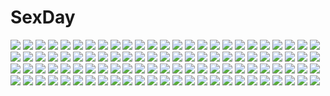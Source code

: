 # SexDay
![](https://konachan.com/image/fe941ce122be07452f35bc0d1ad630be/Konachan.com%20-%2056539%20blood%20blue_hair%20brown_eyes%20dress%20sayori.jpg)
![](https://konachan.com/image/43b156e3e768c68e625734de4aa32f19/Konachan.com%20-%20176133%202girls%20akemi_homura%20black_hair%20bow%20dress%20feathers%20headband%20hug%20kaname_madoka%20long_hair%20pantyhose%20pink_hair%20ribbons%20tears%20ultimate_madoka%20wings.jpg)
![](https://konachan.com/image/959f85dd4050d6ba8743c20f6d93bc95/Konachan.com%20-%2023193%20animal_ears%20brown_hair%20catgirl%20green_eyes%20school_uniform%20skirt%20tagme%20tail%20thighhighs.jpg)
![](https://konachan.com/image/f8ef0f4322b49d10f0fc1a5b7f9b8bad/Konachan.com%20-%20105525%20animal_ears%20bunny_ears%20bunnygirl%20hanasaku_iroha%20maid%20matsumae_ohana%20school_swimsuit%20school_uniform%20swimsuit.jpg)
![](https://konachan.com/jpeg/fe909676daa69d0e9613ae9be2759554/Konachan.com%20-%2073842%20akiyama_mio%20blush%20hirasawa_yui%20k-on%21%20kotobuki_tsumugi%20nakano_azusa%20school_uniform%20tainaka_ritsu%20vector.jpg)
![](https://konachan.com/jpeg/afd67d882c9cbdc40b5da6823701456f/Konachan.com%20-%20249160%20blonde_hair%20bow_%28weapon%29%20dress%20gloves%20green_eyes%20isuca%20logo%20long_hair%20petals%20ponytail%20shimazu_sakuya%20tagme_%28artist%29%20weapon.jpg)
![](https://konachan.com/jpeg/a41b8a59482723d5227d714b18419a13/Konachan.com%20-%2017425%20azusagawa_tsukino%20vector%20yakitate_japan.jpg)
![](https://konachan.com/image/aeadd8efaf46437b6926cf9a04049a99/Konachan.com%20-%2096181%20forest%20green_eyes%20green_hair%20long_hair%20saya%20saya_no_uta%20tree.jpg)
![](https://konachan.com/image/bbe02e949759df2faaed9fcea0f73c33/Konachan.com%20-%2018937%20chen%20cirno%20demon%20doll%20ellen%20elly%20fairy%20genjii%20koakuma%20luize%20maid%20male%20meira%20miko%20mima%20myon%20rumia%20ruukoto%20sara%20shinki%20tokiko%20touhou%20witch%20yumeko.jpg)
![](https://konachan.com/jpeg/79a2a9ebc14cdeb4b2d2bd1ae9f0d382/Konachan.com%20-%20151716%20chloe_meltrum%20game_cg%20ryuuyoku_no_melodia%20tenmaso%20whirlpool.jpg)
![](https://konachan.com/image/a46951459996ef45c67af69d02a33ff1/Konachan.com%20-%2078400%20animal%20fish%20long_hair%20nude%20original.jpg)
![](https://konachan.com/image/999bbc4c00f98cdcd913ed6fc654f301/Konachan.com%20-%2047490%20clalaclan_philias%20shining_wind%20taka_tony.jpg)
![](https://konachan.com/image/0054b6e664f484daf09a46ae3f116ae0/Konachan.com%20-%2052451%20card_captor_sakura%20jpeg_artifacts%20kinomoto_sakura.jpg)
![](https://konachan.com/image/812a84a11b5677d887966b59ca4ca2a0/Konachan.com%20-%20264611%20blood%20dress%20gothic%20hat%20night%20purple_hair%20red_eyes%20remilia_scarlet%20short_hair%20touhou%20vampire%20water%20wings%20zimajiang.jpg)
![](https://konachan.com/jpeg/8a44455b17d9a063e1c52cc7536adf82/Konachan.com%20-%20235467%20aliasing%20animal%20bird%20building%20dress%20feathers%20hinanawi_tenshi%20long_hair%20purple_hair%20red_eyes%20ryosios%20sword%20touhou%20weapon.jpg)
![](https://konachan.com/image/05cc43c2c45f2682efcf2e1963173630/Konachan.com%20-%2085170%20alucard%20gun%20hellsing%20moon%20weapon.jpg)
![](https://konachan.com/image/896609ad3e7b09c7af12c5435144fef3/Konachan.com%20-%20215313%20barli%20hatsune_miku%20long_hair%20twintails%20vocaloid.jpg)
![](https://konachan.com/image/4761da1907e5a0319e95b333bb4d88ee/Konachan.com%20-%2080803%20black_rock_shooter%20kuroi_mato%20riichu.jpg)
![](https://konachan.com/jpeg/8738dd2b5972c9ee2435ace604ebdb46/Konachan.com%20-%20289240%20anal%20aqua_eyes%20azur_lane%20blush%20bondage%20breasts%20condom%20dildo%20elbow_gloves%20gloves%20long_hair%20nude%20rope%20thighhighs%20uncensored%20vibrator%20white_hair.jpg)
![](https://konachan.com/jpeg/b60498beb97eee2a4debc3313e666fff/Konachan.com%20-%2060056%20bed%20black_eyes%20blush%20bunny%20dress%20kasugano_sora%20long_hair%20socks%20ueda_ryou%20white_hair%20yosuga_no_sora.jpg)
![](https://konachan.com/image/9271a7c32f6243bb874563a94e4549f3/Konachan.com%20-%20108797%20miki_%28vocaloid%29%20vocaloid.jpg)
![](https://konachan.com/image/5920aeb076048b353d476de34a162810/Konachan.com%20-%208245%20cosplay%20rozen_maiden%20short_hair%20suigintou%20twintails%20white_hair%20wings.jpg)
![](https://konachan.com/jpeg/d71005806bbfcc87de4d82d23c85f58d/Konachan.com%20-%20255254%20alice_liddell_millar%20game_cg%20keg%20light%20silverio_trinity%20yuunagi.jpg)
![](https://konachan.com/image/4048d8e1eb1706f9d1289f157c9b0da0/Konachan.com%20-%20221952%20anthropomorphism%20kantai_collection%20kiku_%28kicdoc%29%20musashi_%28kancolle%29%20polychromatic.jpg)
![](https://konachan.com/image/ce548ecba395a1a64cbd5ce6d2728740/Konachan.com%20-%20281584%20aqua_eyes%20aqua_hair%20ass%20atelier%20blush%20braids%20breasts%20lolicept%20nelke_von_luchetam%20nipples%20nude%20sex%20signed%20thighhighs.jpg)
![](https://konachan.com/jpeg/7d82ca56be903011a59f09ff34b61615/Konachan.com%20-%20305978%202girls%20chaamii%20close%20headband%20long_hair%20mafuka_nemuru%20matsuriya_minato%20ponytail%20realive%20signed.jpg)
![](https://konachan.com/image/786087f76b438e6b56e5d3467e43486e/Konachan.com%20-%20222811%20ram_%28re%3Azero%29%20rem_%28re%3Azero%29%20re%3Azero_kara_hajimeru_isekai_seikatsu%20ritsu_%28utaelhn%29%20twins.jpg)
![](https://konachan.com/image/01ae1abf7a9254d2b0c928013957973c/Konachan.com%20-%2031359%20amagahara_inaho%20cherry_blossoms%20favorite%20flowers%20game_cg%20happy_margaret%21%20kokonoka%20sakura_mao.jpg)
![](https://konachan.com/image/f8420bd2fc0035b0c26c068773a5b81e/Konachan.com%20-%20187309%20bou_nin%20dress%20original%20polychromatic%20scenic%20silhouette%20twintails.jpg)
![](https://konachan.com/jpeg/25a09c41736a285516d0c68e492d32da/Konachan.com%20-%20280756%20ass%20bikini%20breasts%20brown_hair%20cat_smile%20catgirl%20dark_skin%20garter%20houtengeki%20original%20red_eyes%20short_hair%20swimsuit%20tail%20underboob%20white%20wristwear.jpg)
![](https://konachan.com/jpeg/3e557c068cc059bedb10832f7a050db5/Konachan.com%20-%2048979%20kusukusu%20marie_rudel%20sakura_strasse.jpg)
![](https://konachan.com/image/d1db9f5463cf74a36ae3524b9a04ddb8/Konachan.com%20-%20129124%20black_hair%20breasts%20game_cg%20kudou_sayaka%20marriage_blue%20nipples%20nopan%20pussy_juice.jpg)
![](https://konachan.com/image/af97c0391f5dc3450b733fd785e1d5f5/Konachan.com%20-%2097167%20cc%20code_geass%20green_hair%20uni.jpg)
![](https://konachan.com/jpeg/545943a2d1a4a50143fda1777d02e6da/Konachan.com%20-%20203144%20alice_x_universe%20brown_hair%20cropped%20headband%20long_hair%20misaki_kurehito%20night%20ponytail%20red_eyes%20saionji_arisu%20scan%20school_uniform%20sky%20stars.jpg)
![](https://konachan.com/image/58328c69f4151a62d31bc827b1af4d53/Konachan.com%20-%20255837%20animal%20braids%20brown_hair%20dog%20glasses%20green_eyes%20jpeg_artifacts%20long_hair%20morifumi%20original%20snow%20winter.jpg)
![](https://konachan.com/image/ef2ebfda8311f79f57a5a90fad5cfd99/Konachan.com%20-%2021854%20azumanga_daioh%20mihama_chiyo%20sakaki.jpg)
![](https://konachan.com/image/3d89a64086970a8d73e38378e44a90a7/Konachan.com%20-%20242837%20blonde_hair%20breasts%20camera%20granblue_fantasy%20jpeg_artifacts%20loli%20long_hair%20navel%20nipples%20nude%20purple_eyes%20thighhighs%20yomena.jpg)
![](https://konachan.com/image/7d5b55a370be57fbe82fd89ee172beef/Konachan.com%20-%2013333%20japanese_clothes%20koiwai_yotsuba%20pink%20yotsubato%21%20yukata.jpg)
![](https://konachan.com/jpeg/a99facae8fb6acee991d31285ba61da0/Konachan.com%20-%20100572%20bed%20breasts%20brown_hair%20chikotam%20cleavage%20game_cg%20kurase_akina%20magicarat_radiant%20red_eyes.jpg)
![](https://konachan.com/jpeg/850f04e44e33b37fdf99fd902f7bac6f/Konachan.com%20-%20109592%20animal%20cat%20kaname_madoka%20mahou_shoujo_madoka_magica%20pink_hair%20white.jpg)
![](https://konachan.com/image/4a9c150476dcc326a693a79ccd9c4e1d/Konachan.com%20-%20111080%20arakawa_under_the_bridge%20mokkei%20nino_%28arakawa_under_the_bridge%29.jpg)
![](https://konachan.com/image/c528597620871e5e297c8af9f74a7445/Konachan.com%20-%20297927%20animal_ears%20anthropomorphism%20atago_%28azur_lane%29%20azur_lane%20foxgirl%20group%20japanese_clothes%20nasu_%28luliice%29%20takao_%28azur_lane%29%20umbrella%20zuikaku_%28azur_lane%29.jpg)
![](https://konachan.com/image/90fbaff43df11233fa11420d60d5bd73/Konachan.com%20-%20132932%2092m%20flowers%20original%20panties%20sword%20underwear%20weapon%20white_hair%20yellow_eyes.jpg)
![](https://konachan.com/image/9c21ae30a5c1f94be385d6ec973b628a/Konachan.com%20-%2016793%20amano_kozue%20animal%20aria%20bird%20mizunashi_akari%20sky%20water.jpg)
![](https://konachan.com/jpeg/9c86ec473059277524dc2573e099ac02/Konachan.com%20-%20288671%202girls%2080mph%20hug%20itomi_sayaka%20katana%20scarf%20shoujo_ai%20snow%20sword%20toji_no_miko%20weapon%20yanase_mai_%28toji_no_miko%29.jpg)
![](https://konachan.com/jpeg/e2fad2a865f640db3ec28c43bd6a48f7/Konachan.com%20-%20244175%20cat_smile%20kobayashi_rindou%20monochrome%20shokugeki_no_souma%20tagme%20vector.jpg)
![](https://konachan.com/image/82fec357f6150f3020db65058b85cee6/Konachan.com%20-%2084946%20kasane_teto%20red_hair%20utau%20wings%20yayoi_%28egoistic_realism%29.jpg)
![](https://konachan.com/image/16e68288f2b045867f2de74f54deebb2/Konachan.com%20-%20252835%202girls%20black_hair%20dress%20fire%20houraisan_kaguya%20long_hair%20magic%20moon%20night%20ponytail%20red_eyes%20sky%20stars%20tagme_%28artist%29%20touhou%20white_hair%20yellow_eyes.jpg)
![](https://konachan.com/image/6b6dd2339c190c1e5e61e18ff5c6c204/Konachan.com%20-%2047399%20areas%20maid%20miyasaka_miyu%20nagamine_ayana%20ribbons%20thighhighs.jpg)
![](https://konachan.com/image/f6a52d29da9dc4518c85580a373ce781/Konachan.com%20-%2071095%20dildo%20masturbation%20morimiya_aono%20natsumiya_yuzu%20sola.jpg)
![](https://konachan.com/jpeg/c6a391a5070b7de5421992e6390d1c44/Konachan.com%20-%20108521%20blonde_hair%20blue_eyes%20blush%20breasts%20game_cg%20hyper_highspeed_genius%20nipples%20panties%20sakura_windsor%20underwear%20windmill_%28company%29%20yukiwo.jpg)
![](https://konachan.com/image/145d005d0ba232d31018c8c54ad91002/Konachan.com%20-%20163960%20bed%20blush%20bondage%20breasts%20flat_chest%20jpeg_artifacts%20nipples%20open_shirt%20pussy%20shackles%20skirt%20thighhighs%20tooo%20torn_clothes%20uncensored%20underwear%20upskirt.jpg)
![](https://konachan.com/image/7868e6b8f804c8452d1b666d73db4c12/Konachan.com%20-%2093455%20alice_margatroid%20blonde_hair%20blue_eyes%20bow%20doll%20dress%20mage%20pikazo%20shanghai_doll%20touhou%20yellow_eyes.jpg)
![](https://konachan.com/jpeg/b81f9bc7fd0faffa39ef6b5953c79be1/Konachan.com%20-%2033088%20goshuushou-sama_ninomiya-kun%20tsukimura_mayu.jpg)
![](https://konachan.com/jpeg/29ef5d98c347945289862eabc7e4de99/Konachan.com%20-%20128548%20bra%20breast_hold%20breasts%20cleavage%20highschool_dxd%20himejima_akeno%20panties%20ponytail%20transparent%20underwear%20vector.jpg)
![](https://konachan.com/image/626d5e4705bf6dcd88311711ddc0c49f/Konachan.com%20-%20281482%20ass%20bed%20fate_grand_order%20fate_%28series%29%20gray_hair%20kazuma_muramasa%20panties%20red_eyes%20ribbons%20short_hair%20skirt%20thighhighs%20underwear.jpg)
![](https://konachan.com/image/54513405e4c0654756b0d422c0d92a50/Konachan.com%20-%2025033%20ayase_asagi%20gradient%20koiwai_yotsuba%20yotsubato%21.jpg)
![](https://konachan.com/image/b97f2ca9de2ef13cbbc4030e6a1f6406/Konachan.com%20-%20305259%20animal_ears%20aqua_eyes%20breasts%20brown_hair%20cleavage%20kneehighs%20mayogii%20no_bra%20open_shirt%20original%20school_uniform%20skirt%20tail%20water.jpg)
![](https://konachan.com/jpeg/4f09c72a8a56c41c975188d149bce969/Konachan.com%20-%20289622%20aliasing%20aqua_eyes%20blush%20close%20go-toubun_no_hanayome%20headphones%20long_hair%20nakano_miku%20pantyhose%20poligon046%20red_hair%20school_uniform.jpg)
![](https://konachan.com/jpeg/4576afc9c4ca953a79a87083e1612c77/Konachan.com%20-%20171752%20bandaid%20blue_eyes%20bunny%20cage%20doll%20dress%20glasses%20green_hair%20group%20hat%20headband%20long_hair%20original%20phone%20pink_eyes%20ponytail%20red_eyes%20tattoo%20twintails.jpg)
![](https://konachan.com/image/3fbd63466ec47546410a37dfa10b726a/Konachan.com%20-%20150916%20blush%20bodysuit%20erect_nipples%20eyepatch%20hat%20kure_masahiro%20neon_genesis_evangelion%20pussy%20skintight%20soryu_asuka_langley%20spread_legs%20spread_pussy%20white.jpg)
![](https://konachan.com/image/38900d45a78f048b0a71792d3b19fec4/Konachan.com%20-%2057589%20clarissa_satsuki_maezono%20honey_coming.jpg)
![](https://konachan.com/image/1759f7d9943cdf7ef3d8b3ddc5f3f7d0/Konachan.com%20-%2080412%20aoyama_mio%20blonde_hair%20goido_yui%20guitar%20gym_uniform%20instrument%20kujyo_tukiyo%20long_hair%20nagase_jun%20pink_hair%20red_eyes%20short_hair%20swimsuit%20wink.jpg)
![](https://konachan.com/jpeg/0ad2af124d1fc04265bb4d585f9fc384/Konachan.com%20-%20271886%20alcot%20black_hair%20blue_eyes%20breasts%20censored%20coffee_cat%20dress%20game_cg%20goth-loli%20handjob%20headband%20nipples%20open_shirt%20penis%20short_hair%20thighhighs.jpg)
![](https://konachan.com/jpeg/e3fc5ec7144adc21f4fa1d8f5b37dab4/Konachan.com%20-%20232763%20black_hair%20blue_eyes%20coffee-kizoku%20dress%20flowers%20lolita_fashion%20rose%20scan%20short_hair%20thighhighs.jpg)
![](https://konachan.com/image/6c1490791f5f9ef6b849516b16a310ca/Konachan.com%20-%2062612%20andou_tomoya%20barefoot%20breasts%20drink%20midou_chihiro%20nipples%20nude%20onsen%20pia_carrot%20pia_carrot_go%20sake%20water%20wet.jpg)
![](https://konachan.com/image/66a92bb4e910989e6ed499cd3ce55f34/Konachan.com%20-%20180952%20aircraft%20city%20fmu%20space_battleship_yamato.jpg)
![](https://konachan.com/jpeg/3edf3b8b789eed513361c1c9da97671b/Konachan.com%20-%20277008%20aqua_hair%20breasts%20destiny_child%20gray%20hermes_%28destiny_child%29%20kashi_kosugi%20navel%20nude%20red_eyes%20short_hair%20watermark.jpg)
![](https://konachan.com/jpeg/28a6a0a62fadd044143419aac256a1c1/Konachan.com%20-%20147196%20blush%20breasts%20brown_hair%20censored%20chikotam%20cum%20game_cg%20marmalade%20no_bra%20nopan%20open_shirt%20pantyhose%20purple_eyes%20pussy%20school_uniform%20torn_clothes.jpg)
![](https://konachan.com/image/395e3beb1a9dd2572fbb7993f3954d50/Konachan.com%20-%20189978%20hatsune_miku%20hinata_%283580053%29%20knife%20tears%20vocaloid.jpg)
![](https://konachan.com/jpeg/bd629661e74182a5a102f21d220909ef/Konachan.com%20-%20298763%20ass%20blue_hair%20brown_eyes%20original%20panties%20short_hair%20socks%20underwear%20white%20z.taiga.jpg)
![](https://konachan.com/jpeg/aa0cffc846253f6a93701517c173219f/Konachan.com%20-%20149100%20bed%20blue_eyes%20breasts%20cameltoe%20ensemble_%28company%29%20game_cg%20kimishima_ao%20long_hair%20maid%20nipples%20ootori_rena%20panties%20red_hair%20thighhighs%20underwear.jpg)
![](https://konachan.com/image/4799496441c1c5fff22afe9944a33efc/Konachan.com%20-%20270469%20apon%20ass%20brown_hair%20gray%20original%20panties%20purple_eyes%20school_uniform%20short_hair%20socks%20underwear%20upskirt.jpg)
![](https://konachan.com/image/f6ca1daec5762b97e8af96bb8407737d/Konachan.com%20-%2091675%20bed%20blue_eyes%20blue_hair%20breasts%20feng%20game_cg%20hinata_ibuki%20naturalton%20navel%20nipples%20panties%20ribbons%20short_hair%20spread_legs%20topless%20underwear.jpg)
![](https://konachan.com/image/69fd5e5494c8319c463a840903023942/Konachan.com%20-%2074055%20bbbbunny%20dress%20gloves%20original%20twintails%20wink.jpg)
![](https://konachan.com/jpeg/28fe7c4ae60caee5362f316ba936e9a4/Konachan.com%20-%20243702%20akagi_%28azur_lane%29%20animal_ears%20anthropomorphism%20azur_lane%20black_hair%20breasts%20foxgirl%20long_hair%20multiple_tails%20pink_eyes%20skade%20skirt%20tail%20thighhighs.jpg)
![](https://konachan.com/image/46b72855878a28a51229c8b1c806010e/Konachan.com%20-%2015794%20murakami_suigun%20tagme.jpg)
![](https://konachan.com/image/297d81190eea38bd3c718cb80889c58a/Konachan.com%20-%2060174%20alice_%28pandora_hearts%29%20pandora_hearts.jpg)
![](https://konachan.com/image/5f0cd1318cec175c662e083cf036acdd/Konachan.com%20-%2032776%20fumika%20kuroboshi_kouhaku%20shigofumi.jpg)
![](https://konachan.com/jpeg/cf860ce1647e402949d55c63504e4268/Konachan.com%20-%20197588%20black_hair%20blue_eyes%20blush%20breasts%20glasses%20navel%20nekobaka%20nipples%20nude%20original%20short_hair.jpg)
![](https://konachan.com/image/b4dd8ae89d8017afab7fb0b5256b97f7/Konachan.com%20-%20273863%20aqua_eyes%20bed%20blonde_hair%20blush%20breasts%20censored%20chiibou_%28shoukasen%29%20dark_skin%20long_hair%20navel%20nude%20original%20pubic_hair%20pussy%20spread_legs%20twintails.jpg)
![](https://konachan.com/image/062cd323172b72a069c87b0bd3c2ada3/Konachan.com%20-%2039778%20ass%20panties%20sanya_v_litvyak%20strike_witches%20underwear%20vector.jpg)
![](https://konachan.com/jpeg/d034817349e6d8f6641cb23cb9b9b5e2/Konachan.com%20-%20147364%20bikini%20breasts%20cleavage%20navel%20purple_hair%20saburou_%28hgmg%29%20swimsuit%20touhou%20white%20yasaka_kanako.jpg)
![](https://konachan.com/jpeg/f3d2ed999d618777a65b80489e052e4e/Konachan.com%20-%20166579%20bow%20bunnygirl%20choker%20flowers%20food%20foxgirl%20hat%20headband%20long_hair%20navel%20original%20pantyhose%20petals%20red_eyes%20ribbons%20short_hair%20tail%20thighhighs%20wink.jpg)
![](https://konachan.com/image/fcad9e272f4b0d054b09b3f853065867/Konachan.com%20-%2052697%20brown_hair%20dress%20flowers%20petals%20sakura_%28tsubasa%29%20short_hair%20sleeping%20tsubasa_reservoir_chronicle%20water.jpg)
![](https://konachan.com/image/867b43e0c0aeeb69793b2c7f99bfabf5/Konachan.com%20-%20274119%20blue_eyes%20blush%20boots%20bow%20breasts%20cameltoe%20cat_smile%20cleavage%20demon%20horns%20long_hair%20navel%20panties%20signed%20skirt%20tail%20twintails%20underwear%20wings%20yanngoto.jpg)
![](https://konachan.com/image/5ef16e52a2d90f0d1da1bc40c7e79bf6/Konachan.com%20-%20185699%20blonde_hair%20blue_eyes%20culture_japan%20dmyo%20kizuna_yumeno%20long_hair.jpg)
![](https://konachan.com/image/5d89b6dc6589f55e015e7bad8dc09403/Konachan.com%20-%20231183%20armor%20blonde_hair%20boots%20braids%20breasts%20cleavage%20fate_extra%20fate_grand_order%20fate_%28series%29%20green_eyes%20mahousho%20panties%20sword%20underwear%20upskirt%20weapon.jpg)
![](https://konachan.com/jpeg/f4bf7560a6cd2c8b838e2bc6a985b380/Konachan.com%20-%20258138%20annin_doufu%20ichihara_nina%20idolmaster%20idolmaster_cinderella_girls%20idolmaster_cinderella_girls_starlight_stage%20loli.jpg)
![](https://konachan.com/image/0df8fda2426cdc44d191b0e3fa68bf7c/Konachan.com%20-%2060068%20akiyama_mio%20black_hair%20blush%20breasts%20k-on%21%20long_hair%20nipples%20open_shirt%20panties%20underwear.jpg)
![](https://konachan.com/jpeg/01cef95266f87896f0314de2a488fd17/Konachan.com%20-%20251465%20game_cg%20gray_hair%20hoodie%20inokuma_nonoka%20male%20mochio%20necklace%20night%20noe_noeru%20ponytail%20red_hair%20shirokuma_dango%20short_hair%20shorts.jpg)
![](https://konachan.com/image/03753e4ca53269a52771eed7956bb0ac/Konachan.com%20-%20177687%2047agdragon%20aqua_hair%20blue_eyes%20hatsune_miku%20long_hair%20ribbons%20skirt%20thighhighs%20twintails%20vocaloid%20zettai_ryouiki.jpg)
![](https://konachan.com/image/0844dec17eaf4afc341bc822d72c1a6b/Konachan.com%20-%2028037%20tagme.jpg)
![](https://konachan.com/image/4e03900aa4bc8fe31d0cb348e442667f/Konachan.com%20-%20240250%20breasts%20camera%20censored%20higashitaishi%20ichigo_100%20male%20navel%20nipples%20no_bra%20nopan%20open_shirt%20penis%20pussy%20school_uniform%20sex%20spread_legs.jpg)
![](https://konachan.com/image/4d9cfe13867db23287ce4ee1eddc43eb/Konachan.com%20-%20268552%20anthropomorphism%20black_hair%20blush%20chaki_%28teasets%29%20drink%20food%20green_eyes%20kantai_collection%20mogami_%28kancolle%29%20school_uniform%20short_hair.jpg)
![](https://konachan.com/image/c9e0d5ce2372319538d63d06fbf2c080/Konachan.com%20-%20101651%2077%20ass%20barefoot%20bed%20blue_hair%20game_cg%20kuu_%2877%29%20long_hair%20nopan%20purple_eyes%20school_uniform%20sex%20tenmaso%20whirlpool.jpg)
![](https://konachan.com/image/cfee59c16179ddca3c463a1b747e9375/Konachan.com%20-%2065567%20asahina_mikuru%20group%20koizumi_itsuki%20kyon%20male%20nagato_yuki%20suzumiya_haruhi%20suzumiya_haruhi_no_yuutsu%20thighhighs.jpg)
![](https://konachan.com/image/1d59094f4d5a3fd40cc6ee506badf5de/Konachan.com%20-%20220288%202girls%20hc%20luo_tianyi%20vocaloid%20vocaloid_china%20yan_he.jpg)
![](https://konachan.com/image/7d5f39f738939183328886936102c898/Konachan.com%20-%20108625%20hinoue_itaru%20long_hair%20rewrite%20school_uniform%20senri_akane%20yellow_eyes.jpg)
![](https://konachan.com/image/e51975d8ac35501e9837fa75752593d8/Konachan.com%20-%20260162%20aqua_eyes%20aqua_hair%20bow%20bubbles%20cirno%20daimaou_ruaeru%20fairy%20fang%20short_hair%20touhou%20wings.jpg)
